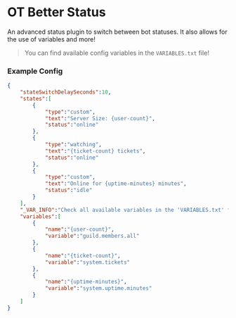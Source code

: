# OT Better Status
An advanced status plugin to switch between bot statuses. It also allows for the use of variables and more!

> You can find available config variables in the `VARIABLES.txt` file!

### Example Config
```json
{
    "stateSwitchDelaySeconds":10,
    "states":[
        {
            "type":"custom",
            "text":"Server Size: {user-count}",
            "status":"online"
        },
        {
            "type":"watching",
            "text":"{ticket-count} tickets",
            "status":"online"
        },
        {
            "type":"custom",
            "text":"Online for {uptime-minutes} minutes",
            "status":"idle"
        }
    ],
    "_VAR_INFO":"Check all available variables in the 'VARIABLES.txt' file!",
    "variables":[
        {
            "name":"{user-count}",
            "variable":"guild.members.all"
        },
        {
            "name":"{ticket-count}",
            "variable":"system.tickets"
        },
        {
            "name":"{uptime-minutes}",
            "variable":"system.uptime.minutes"
        }
    ]
}
```